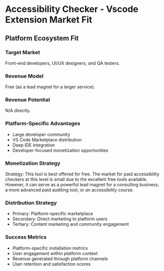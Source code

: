 # Accessibility Checker - Vscode Extension Market Fit

## Platform Ecosystem Fit

### Target Market
Front-end developers, UI/UX designers, and QA testers.

### Revenue Model
Free (as a lead magnet for a larger service).

### Revenue Potential
N/A directly.

### Platform-Specific Advantages
- Large developer community
- VS Code Marketplace distribution
- Deep IDE integration
- Developer-focused monetization opportunities

### Monetization Strategy
Strategy: This tool is best offered for free. The market for paid accessibility checkers at this level is small due to the excellent free tools available. However, it can serve as a powerful lead magnet for a consulting business, a more advanced paid auditing tool, or an accessibility course.

### Distribution Strategy
- Primary: Platform-specific marketplace
- Secondary: Direct marketing to platform users
- Tertiary: Content marketing and community engagement

### Success Metrics
- Platform-specific installation metrics
- User engagement within platform context
- Revenue generated through platform channels
- User retention and satisfaction scores
